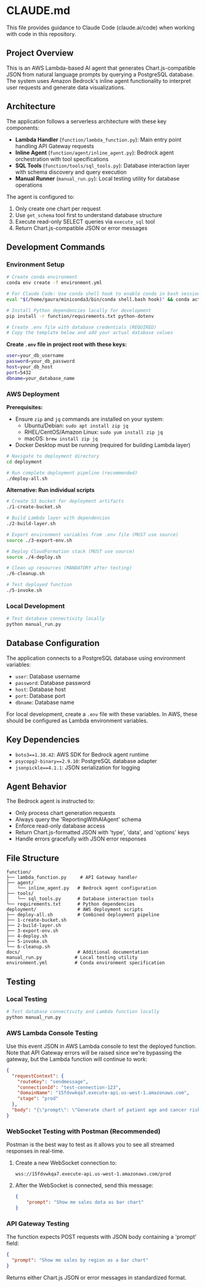 # CLAUDE.md

This file provides guidance to Claude Code (claude.ai/code) when working with code in this repository.

## Project Overview

This is an AWS Lambda-based AI agent that generates Chart.js-compatible JSON from natural language prompts by querying a PostgreSQL database. The system uses Amazon Bedrock's inline agent functionality to interpret user requests and generate data visualizations.

## Architecture

The application follows a serverless architecture with these key components:

- **Lambda Handler** (`function/lambda_function.py`): Main entry point handling API Gateway requests
- **Inline Agent** (`function/agent/inline_agent.py`): Bedrock agent orchestration with tool specifications
- **SQL Tools** (`function/tools/sql_tools.py`): Database interaction layer with schema discovery and query execution
- **Manual Runner** (`manual_run.py`): Local testing utility for database operations

The agent is configured to:
1. Only create one chart per request
2. Use `get_schema` tool first to understand database structure
3. Execute read-only SELECT queries via `execute_sql` tool
4. Return Chart.js-compatible JSON or error messages

## Development Commands

### Environment Setup
```bash
# Create conda environment
conda env create -f environment.yml

# For Claude Code: Use conda shell hook to enable conda in bash session
eval "$(/home/gaura/miniconda3/bin/conda shell.bash hook)" && conda activate ReportingWithAIAgent_env

# Install Python dependencies locally for development
pip install -r function/requirements.txt python-dotenv

# Create .env file with database credentials (REQUIRED)
# Copy the template below and add your actual database values
```

**Create `.env` file in project root with these keys:**
```bash
user=your_db_username
password=your_db_password
host=your_db_host
port=5432
dbname=your_database_name
```

### AWS Deployment

**Prerequisites:** 
- Ensure `zip` and `jq` commands are installed on your system:
  - Ubuntu/Debian: `sudo apt install zip jq`
  - RHEL/CentOS/Amazon Linux: `sudo yum install zip jq`
  - macOS: `brew install zip jq`
- Docker Desktop must be running (required for building Lambda layer)

```bash
# Navigate to deployment directory
cd deployment

# Run complete deployment pipeline (recommended)
./deploy-all.sh
```

**Alternative: Run individual scripts**
```bash
# Create S3 bucket for deployment artifacts
./1-create-bucket.sh

# Build Lambda layer with dependencies
./2-build-layer.sh

# Export environment variables from .env file (MUST use source)
source ./3-export-env.sh

# Deploy CloudFormation stack (MUST use source)
source ./4-deploy.sh

# Clean up resources (MANDATORY after testing)
./6-cleanup.sh

# Test deployed function
./5-invoke.sh
```

### Local Development
```bash
# Test database connectivity locally
python manual_run.py
```

## Database Configuration

The application connects to a PostgreSQL database using environment variables:
- `user`: Database username
- `password`: Database password  
- `host`: Database host
- `port`: Database port
- `dbname`: Database name

For local development, create a `.env` file with these variables. In AWS, these should be configured as Lambda environment variables.

## Key Dependencies

- `boto3==1.38.42`: AWS SDK for Bedrock agent runtime
- `psycopg2-binary==2.9.10`: PostgreSQL database adapter
- `jsonpickle==4.1.1`: JSON serialization for logging

## Agent Behavior

The Bedrock agent is instructed to:
- Only process chart generation requests
- Always query the 'ReportingWithAIAgent' schema
- Enforce read-only database access
- Return Chart.js-formatted JSON with 'type', 'data', and 'options' keys
- Handle errors gracefully with JSON error responses

## File Structure

```
function/
├── lambda_function.py     # API Gateway handler
├── agent/
│   └── inline_agent.py   # Bedrock agent configuration
├── tools/
│   └── sql_tools.py      # Database interaction tools
└── requirements.txt      # Python dependencies
deployment/               # AWS deployment scripts
├── deploy-all.sh         # Combined deployment pipeline
├── 1-create-bucket.sh
├── 2-build-layer.sh
├── 3-export-env.sh
├── 4-deploy.sh
├── 5-invoke.sh
└── 6-cleanup.sh
docs/                     # Additional documentation
manual_run.py            # Local testing utility
environment.yml          # Conda environment specification
```

## Testing

### Local Testing
```bash
# Test database connectivity and Lambda function locally
python manual_run.py
```

### AWS Lambda Console Testing
Use this event JSON in AWS Lambda console to test the deployed function. Note that API Gateway errors will be raised since we're bypassing the gateway, but the Lambda function will continue to work:
```json
{
  "requestContext": {
    "routeKey": "sendmessage",
    "connectionId": "test-connection-123",
    "domainName": "15fdvwkqa7.execute-api.us-west-1.amazonaws.com",
    "stage": "prod"
  },
  "body": "{\"prompt\": \"Generate chart of patient age and cancer risk.\"}"
}
```

### WebSocket Testing with Postman (Recommended)
Postman is the best way to test as it allows you to see all streamed responses in real-time.

1. Create a new WebSocket connection to:
   ```
   wss://15fdvwkqa7.execute-api.us-west-1.amazonaws.com/prod
   ```

2. After the WebSocket is connected, send this message:
   ```json
   {
       "prompt": "Show me sales data as bar chart"
   }
   ```

### API Gateway Testing
The function expects POST requests with JSON body containing a 'prompt' field:
```json
{
  "prompt": "Show me sales by region as a bar chart"
}
```

Returns either Chart.js JSON or error messages in standardized format.